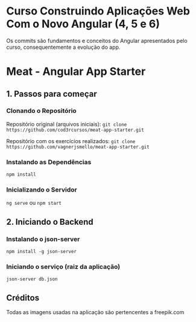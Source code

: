 # Curso Construindo Aplicações Web Com o Novo Angular (4, 5 e 6)

Os commits são fundamentos e conceitos do Angular apresentados pelo curso, consequentemente a evolução do app.

# Meat - Angular App Starter

## 1. Passos para começar

### Clonando o Repositório

Repositório original (arquivos iniciais): `git clone https://github.com/cod3rcursos/meat-app-starter.git`

Repositório com os exercícios realizados: `git clone https://github.com/vagnerjsmello/meat-app-starter.git`

### Instalando as Dependências

`npm install`

### Inicializando o Servidor

`ng serve` ou `npm start`

## 2. Iniciando o Backend

### Instalando o json-server

`npm install -g json-server`

### Iniciando o serviço (raiz da aplicação)

`json-server db.json`

## Créditos

Todas as imagens usadas na aplicação são pertencentes a freepik.com
